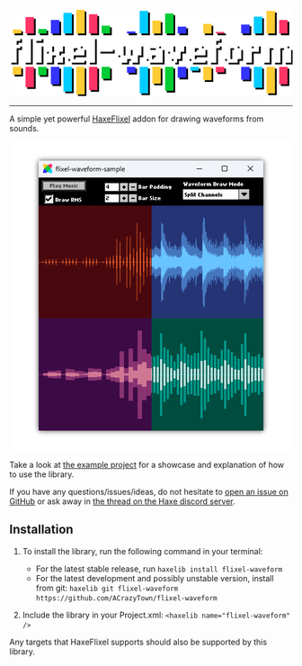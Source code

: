 <p align="center">
    <img src="images/logo.png" />
</p>

---

A simple yet powerful [HaxeFlixel](https://haxeflixel.com/) addon for drawing waveforms from sounds.

<p align="center">
    <img src="images/flxwaveform-showcase.png" />
</p>

Take a look at [the example project](https://github.com/ACrazyTown/flixel-waveform/tree/main/samples/basic) for a showcase and explanation of how to use the library.

If you have any questions/issues/ideas, do not hesitate to [open an issue on GitHub](https://github.com/ACrazyTown/flixel-waveform/issues/new) or ask away in [the thread on the Haxe discord server](https://discord.com/channels/162395145352904705/1340696952748376075).

## Installation 

1. To install the library, run the following command in your terminal:
    - For the latest stable release, run `haxelib install flixel-waveform`
    - For the latest development and possibly unstable version, install from git: `haxelib git flixel-waveform https://github.com/ACrazyTown/flixel-waveform`

2. Include the library in your Project.xml: `<haxelib name="flixel-waveform" />`

Any targets that HaxeFlixel supports should also be supported by this library.
